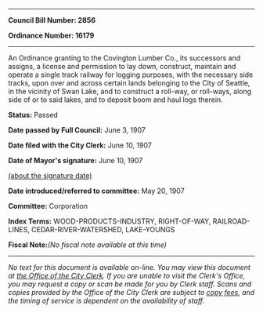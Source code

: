 

********

**Council Bill Number: 2856**
   
**Ordinance Number: 16179**
********

 An Ordinance granting to the Covington Lumber Co., its successors and assigns, a license and permission to lay down, construct, maintain and operate a single track railway for logging purposes, with the necessary side tracks, upon over and across certain lands belonging to the City of Seattle, in the vicinity of Swan Lake, and to construct a roll-way, or roll-ways, along side of or to said lakes, and to deposit boom and haul logs therein.

**Status:** Passed
   
**Date passed by Full Council:** June 3, 1907
   
**Date filed with the City Clerk:** June 10, 1907
   
**Date of Mayor's signature:** June 10, 1907
   
[(about the signature date)](/~public/approvaldate.htm)
   
   
   
**Date introduced/referred to committee:** May 20, 1907
   
**Committee:** Corporation
   
   
**Index Terms:** WOOD-PRODUCTS-INDUSTRY, RIGHT-OF-WAY, RAILROAD-LINES, CEDAR-RIVER-WATERSHED, LAKE-YOUNGS

**Fiscal Note:**_(No fiscal note available at this time)_
********

_No text for this document is available on-line. You may view this document at [the Office of the City Clerk](http://www.seattle.gov/leg/clerk/contactUs.htm). If you are unable to visit the Clerk's Office, you may request a copy or scan be made for you by Clerk staff. Scans and copies provided by the Office of the City Clerk are subject to [copy fees](http://clerk.seattle.gov/~public/clerkfees.htm), and the timing of service is dependent on the availability of staff._

